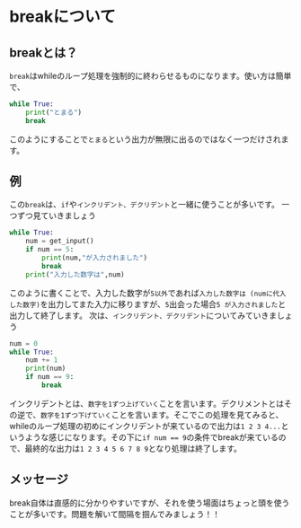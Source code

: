 # breakについて
## breakとは？
`break`はwhileのループ処理を強制的に終わらせるものになります。使い方は簡単で、
```python
while True:
    print("とまる")
    break
```
このようにすることで`とまる`という出力が無限に出るのではなく一つだけされます。
## 例
この`break`は、`if`や`インクリデント、デクリデント`と一緒に使うことが多いです。
一つずつ見ていきましょう
```python
while True:
    num = get_input()
    if num == 5:
        print(num,"が入力されました")
        break
    print("入力した数字は",num)

```
このように書くことで、入力した数字が`5以外`であれば`入力した数字は (numに代入した数字)`を出力してまた入力に移りますが、`5`出会った場合`5 が入力されました`と出力して終了します。
次は、`インクリデント、デクリデント`についてみていきましょう
```python
num = 0
while True:
    num += 1
    print(num)
    if num == 9:
        break
```
インクリデントとは、`数字を1ずつ上げていく`ことを言います。デクリメントとはその逆で、`数字を1ずつ下げていく`ことを言います。そこでこの処理を見てみると、whileのループ処理の初めにインクリデントが来ているので出力は`1 2 3 4...`というような感じになります。その下に`if num == 9`の条件でbreakが来ているので、最終的な出力は`1 2 3 4 5 6 7 8 9`となり処理は終了します。

## メッセージ
break自体は直感的に分かりやすいですが、それを使う場面はちょっと頭を使うことが多いです。問題を解いて間隔を掴んでみましょう！！